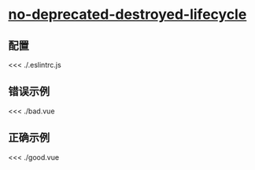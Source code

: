 # [no-deprecated-destroyed-lifecycle](https://eslint.vuejs.org/rules/no-deprecated-destroyed-lifecycle.html)

## 配置

<<< ./.eslintrc.js

## 错误示例

<<< ./bad.vue

## 正确示例

<<< ./good.vue
